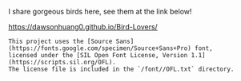 I share gorgeous birds here, see them at the link below!

https://dawsonhuang0.github.io/Bird-Lovers/

```
This project uses the [Source Sans](https://fonts.google.com/specimen/Source+Sans+Pro) font, 
licensed under the [SIL Open Font License, Version 1.1](https://scripts.sil.org/OFL). 
The license file is included in the `/font//OFL.txt` directory.
```